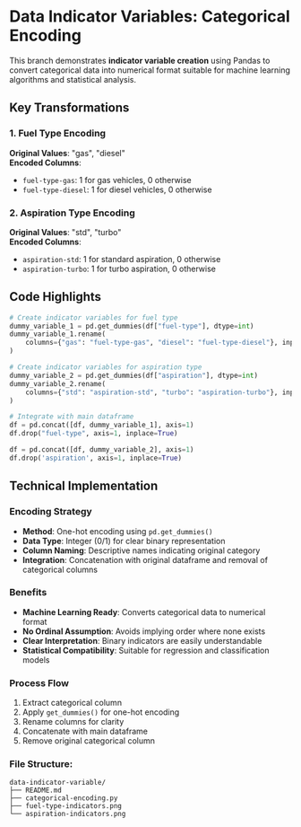 # Data Indicator Variables: Categorical Encoding

This branch demonstrates **indicator variable creation** using Pandas to convert categorical data into numerical format suitable for machine learning algorithms and statistical analysis.

## Key Transformations

### 1. Fuel Type Encoding
**Original Values**: "gas", "diesel"  
**Encoded Columns**:
- `fuel-type-gas`: 1 for gas vehicles, 0 otherwise
- `fuel-type-diesel`: 1 for diesel vehicles, 0 otherwise

### 2. Aspiration Type Encoding
**Original Values**: "std", "turbo"  
**Encoded Columns**:
- `aspiration-std`: 1 for standard aspiration, 0 otherwise
- `aspiration-turbo`: 1 for turbo aspiration, 0 otherwise

## Code Highlights
```python
# Create indicator variables for fuel type
dummy_variable_1 = pd.get_dummies(df["fuel-type"], dtype=int)
dummy_variable_1.rename(
    columns={"gas": "fuel-type-gas", "diesel": "fuel-type-diesel"}, inplace=True
)

# Create indicator variables for aspiration type
dummy_variable_2 = pd.get_dummies(df["aspiration"], dtype=int)
dummy_variable_2.rename(
    columns={"std": "aspiration-std", "turbo": "aspiration-turbo"}, inplace=True
)

# Integrate with main dataframe
df = pd.concat([df, dummy_variable_1], axis=1)
df.drop("fuel-type", axis=1, inplace=True)

df = pd.concat([df, dummy_variable_2], axis=1)
df.drop('aspiration', axis=1, inplace=True)
```

## Technical Implementation

### Encoding Strategy
- **Method**: One-hot encoding using `pd.get_dummies()`
- **Data Type**: Integer (0/1) for clear binary representation
- **Column Naming**: Descriptive names indicating original category
- **Integration**: Concatenation with original dataframe and removal of categorical columns

### Benefits
- **Machine Learning Ready**: Converts categorical data to numerical format
- **No Ordinal Assumption**: Avoids implying order where none exists
- **Clear Interpretation**: Binary indicators are easily understandable
- **Statistical Compatibility**: Suitable for regression and classification models

### Process Flow
1. Extract categorical column
2. Apply `get_dummies()` for one-hot encoding
3. Rename columns for clarity
4. Concatenate with main dataframe
5. Remove original categorical column

### File Structure:
```
data-indicator-variable/
├── README.md
├── categorical-encoding.py
├── fuel-type-indicators.png
└── aspiration-indicators.png
```
